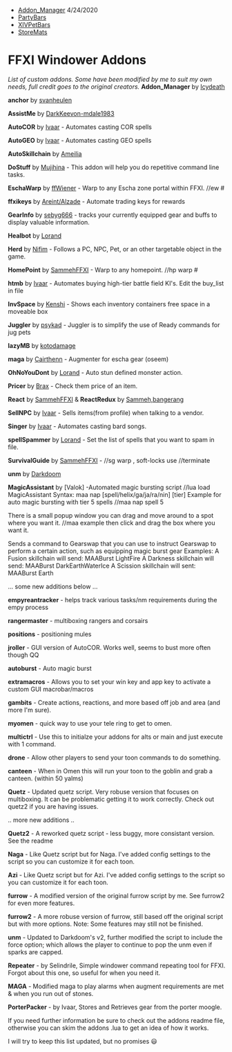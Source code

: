 
- [Addon_Manager](https://github.com/Icydeath/ffxi-addon-manager) 4/24/2020
- [PartyBars](https://github.com/Icydeath/ffxi-partybars-addon)
- [XIVPetBars](https://github.com/Icydeath/ffxi-xivpetbar-addon)
- [StoreMats](https://github.com/Icydeath/ffxi-addon-storemats)


# FFXI Windower Addons
_List of custom addons. Some have been modified by me to suit my own needs, full credit goes to the original creators._
**Addon_Manager** by [Icydeath](https://github.com/Icydeath/ffxi-addon-manager)

**anchor** by [svanheulen](https://github.com/svanheulen/anchor-windower-addon)

**AssistMe** by [DarkKeevon-mdale1983](https://github.com/mdale1983/Addons)

**AutoCOR** by [Ivaar](https://github.com/Ivaar/Windower-addons) - Automates casting COR spells

**AutoGEO** by [Ivaar](https://github.com/Ivaar/Windower-addons) - Automates casting GEO spells

**AutoSkillchain** by [Ameilia](#)

**DoStuff** by [Mujihina](https://github.com/mujihina/dostuff) - This addon will help you do repetitive command line tasks.

**EschaWarp** by [ffWiener](https://github.com/ffWiener/EschaWarp) - Warp to any Escha zone portal within FFXI. //ew #

**ffxikeys** by [Areint/Alzade](https://github.com/Tny5989/FFXIKeys) - Automate trading keys for rewards

**GearInfo** by [sebyg666](https://github.com/sebyg666/GearInfo) - tracks your currently equipped gear and buffs to display valuable information.

**Healbot** by [Lorand](https://github.com/lorand-ffxi/HealBot)

**Herd** by [Nifim](https://github.com/Nifim/Herd) - Follows a PC, NPC, Pet, or an other targetable object in the game.

**HomePoint** by [SammehFFXI](https://github.com/SammehFFXI/FFXIAddons) - Warp to any homepoint. //hp warp <homepoint> #

**htmb** by [Ivaar](https://github.com/Ivaar/Windower-addons) - Automates buying high-tier battle field KI's. Edit the buy_list in file

**InvSpace** by [Kenshi]() - Shows each inventory containers free space in a moveable box

**Juggler** by [psykad](https://github.com/psykad/Juggler) - Juggler is to simplify the use of Ready commands for jug pets

**lazyMB** by [kotodamage](https://github.com/nekonok/lazyMB)

**maga** by [Cairthenn](https://github.com/cairface/maga) - Augmenter for escha gear (oseem)

**OhNoYouDont** by [Lorand](https://github.com/lorand-ffxi/OhNoYouDont) - Auto stun defined monster action.

**Pricer** by [Brax]() - Check them price of an item.

**React** by [SammehFFXI](https://github.com/SammehFFXI/FFXIAddons) & **ReactRedux** by [Sammeh,bangerang]()

**SellNPC** by [Ivaar](https://github.com/Ivaar/Windower-addons) - Sells items(from profile) when talking to a vendor.

**Singer** by [Ivaar](https://github.com/Ivaar/Windower-addons) - Automates casting bard songs.

**spellSpammer** by [Lorand](https://github.com/lorand-ffxi/addons) - Set the list of spells that you want to spam in file.

**SurvivalGuide** by [SammehFFXI](https://github.com/SammehFFXI/FFXIAddons) - //sg warp <zone> , soft-locks use //terminate

**unm** by [Darkdoom]()

**MagicAssistant** by [Valok] -Automated magic bursting script
  //lua load MagicAssistant
  Syntax: maa nap [spell/helix/ga/ja/ra/nin] [tier]
  Example for auto magic bursting with tier 5 spells
	//maa nap spell 5

  There is a small popup window you can drag and move around to a spot where you want it.
	//maa example
  then click and drag the box where you want it.

  Sends a command to Gearswap that you can use to instruct Gearswap to perform a certain action, such as equipping magic burst gear
  Examples:
	A Fusion skillchain will send:  MAABurst LightFire
	A Darkness skillchain will send: MAABurst DarkEarthWaterIce
	A Scission skillchain will sent: MAABurst Earth

... some new additions below ...


**empyreantracker** - helps track various tasks/nm requirements during the empy process

**rangermaster** - multiboxing rangers and corsairs

**positions** - positioning mules

**jroller** - GUI version of AutoCOR. Works well, seems to bust more often though QQ

**autoburst** - Auto magic burst

**extramacros** - Allows you to set your win key and app key to activate a custom GUI macrobar/macros

**gambits** - Create actions, reactions, and more based off job and area (and more I'm sure).

**myomen** - quick way to use your tele ring to get to omen.

**multictrl** - Use this to initialze your addons for alts or main and just execute with 1 command.

**drone** - Allow other players to send your toon commands to do something.

**canteen** - When in Omen this will run your toon to the goblin and grab a canteen. (within 50 yalms)

**Quetz** - Updated quetz script. Very robuse version that focuses on multiboxing. It can be problematic getting it to work correctly. Check out quetz2 if you are having issues.

.. more new additions ..

**Quetz2** - A reworked quetz script - less buggy, more consistant version. See the readme

**Naga** - Like Quetz script but for Naga. I've added config settings to the script so you can customize it for each toon.

**Azi** - Like Quetz script but for Azi. I've added config settings to the script so you can customize it for each toon.

**furrow** - A modified version of the original furrow script by me. See furrow2 for even more features.

**furrow2** - A more robuse version of furrow, still based off the original script but with more options. Note: Some features may still not be finished.

**unm** - Updated to Darkdoom's v2, further modified the script to include the force option; which allows the player to continue to pop the unm even if sparks are capped.

**Repeater** - by Selindrile, Simple windower command repeating tool for FFXI. Forgot about this one, so useful for when you need it.

**MAGA** - Modified maga to play alarms when augment requirements are met & when you run out of stones.

**PorterPacker** - by Ivaar, Stores and Retrieves gear from the porter moogle.

If you need further information be sure to check out the addons readme file, otherwise you can skim the addons .lua to get an idea of how it works.

I will try to keep this list updated, but no promises :smiley:
